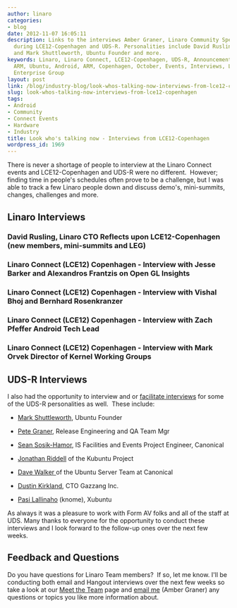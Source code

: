 ```yaml
---
author: linaro
categories:
- blog
date: 2012-11-07 16:05:11
description: Links to the interviews Amber Graner, Linaro Community Specialist conducted
  during LCE12-Copenhagen and UDS-R. Personalities include David Rusling, Linaro CTO
  and Mark Shuttleworth, Ubuntu Founder and more.
keywords: Linaro, Linaro Connect, LCE12-Copenhagen, UDS-R, Announcement, Linux on
  ARM, Ubuntu, Android, ARM, Copenhagen, October, Events, Interviews, LEG, Linaro
  Enterprise Group
layout: post
link: /blog/industry-blog/look-whos-talking-now-interviews-from-lce12-copenhagen/
slug: look-whos-talking-now-interviews-from-lce12-copenhagen
tags:
- Android
- Community
- Connect Events
- Hardware
- Industry
title: Look who's talking now - Interviews from LCE12-Copenhagen
wordpress_id: 1969
---
```


There is never a shortage of people to interview at the Linaro Connect events and LCE12-Copenhagen and UDS-R were no different.  However; finding time in people's schedules often prove to be a challenge, but I was able to track a few Linaro people down and discuss demo's, mini-summits, changes, challenges and more.


## Linaro Interviews

### David Rusling, Linaro CTO Reflects upon LCE12-Copenhagen (new members, mini-summits and LEG)

### Linaro Connect (LCE12) Copenhagen - Interview with Jesse Barker and Alexandros Frantzis on Open GL Insights

### Linaro Connect (LCE12) Copenhagen - Interview with Vishal Bhoj and Bernhard Rosenkranzer

### Linaro Connect (LCE12) Copenhagen - Interview with Zach Pfeffer Android Tech Lead

### Linaro Connect (LCE12) Copenhagen - Interview with Mark Orvek Director of Kernel Working Groups

## UDS-R Interviews

I also had the opportunity to interview and or [facilitate interviews](http://www.youtube.com/user/ubuntudevelopers) for some of the UDS-R personalities as well.  These include:

  * [Mark Shuttleworth](http://youtu.be/RS89kvoGFLs), Ubuntu Founder
  
  * [Pete Graner](http://youtu.be/iQl6qR9yJzk), Release Engineering and QA Team Mgr


  * [Sean Sosik-Hamor](http://youtu.be/oQ-Fu6HPTQQ), IS Facilities and Events Project Engineer, Canonical


  * [Jonathan Riddell](http://youtu.be/kEotr1Qi1bQ) of the Kubuntu Project


  * [Dave Walker ](http://youtu.be/AHLM34RZIek)of the Ubuntu Server Team at Canonical


  * [Dustin Kirkland](http://youtu.be/i1Wo9kAR4oA), CTO Gazzang Inc.


  * [Pasi Lallinaho](http://youtu.be/2obH7ugvIsQ) (knome), Xubuntu


As always it was a pleasure to work with Form AV folks and all of the staff at UDS. Many thanks to everyone for the opportunity to conduct these interviews and I look forward to the follow-up ones over the next few weeks.

## Feedback and Questions

Do you have questions for Linaro Team members?  If so, let me know. I'll be conducting both email and Hangout interviews over the next few weeks so take a look at our [Meet the Team](/about/) page and [email me](mailto:akgraner@linaro.org) (Amber Graner) any questions or topics you like more information about.